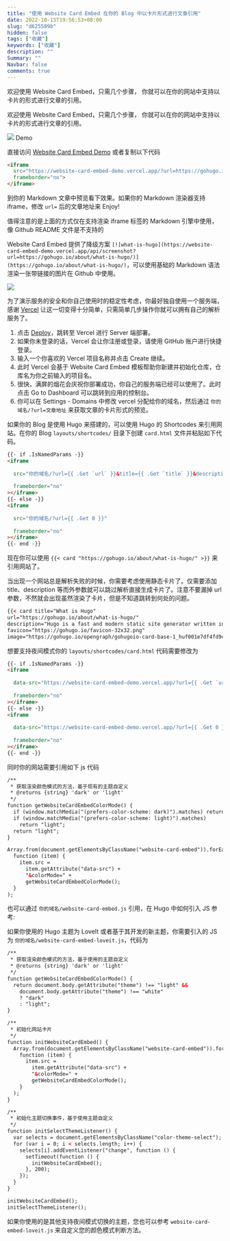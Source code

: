 ```yaml
---
title: "使用 Website Card Embed 在你的 Blog 中以卡片形式进行文章引用"
date: 2022-10-15T19:56:53+08:00
slug: "d625589b"
hidden: false
tags: ["收藏"]
keywords: ["收藏"]
description: ""
Summary: ""
Navbar: false
comments: true
---
```


欢迎使用 Website Card Embed，只需几个步骤， 你就可以在你的网站中支持以卡片的形式进行文章的引用。

<!--more-->

欢迎使用 Website Card Embed，只需几个步骤， 你就可以在你的网站中支持以卡片的形式进行文章的引用。

 [![](https://cdn.jsdelivr.net/gh/Humble-Xiang/picx-images@master/geek/Kapture-2022-03-03-at-10.3b3ttcjbbf80.gif)](https://cdn.jsdelivr.net/gh/Humble-Xiang/picx-images@master/geek/Kapture-2022-03-03-at-10.3b3ttcjbbf80.gif "Kapture-2022-03-03-at-10") Demo

直接访问 [Website Card Embed Demo](https://website-card-embed-demo.vercel.app/?url=https://gohugo.io/about/what-is-hugo/) 或者复制以下代码

```html
<iframe 
  src="https://website-card-embed-demo.vercel.app/?url=https://gohugo.io/about/what-is-hugo/" 
  frameborder="no">
</iframe>
```

到你的 Markdown 文章中预览看下效果。如果你的 Markdown 渲染器支持 iframe，修改 `url=` 后的文章地址来 Enjoy!

值得注意的是上面的方式仅在支持渲染 iframe 标签的 Markdown 引擎中使用，像 Github README 文件是不支持的

Website Card Embed 提供了降级方案 `[![what-is-hugo](https://website-card-embed-demo.vercel.app/api/screenshot?url=https://gohugo.io/about/what-is-hugo/)](https://gohugo.io/about/what-is-hugo/)`，可以使用基础的 Markdown 语法渲染一张带链接的图片在 Github 中使用。

[![](https://website-card-embed.vercel.app/api/screenshot?url=https://gohugo.io/about/what-is-hugo/)](https://gohugo.io/about/what-is-hugo/)

为了演示服务的安全和你自己使用时的稳定性考虑，你最好独自使用一个服务端，感谢 [Vercel](https://vercel.com/docs) 让这一切变得十分简单，只需简单几步操作你就可以拥有自己的解析服务了。

1.  点击 [Deploy](https://vercel.com/import/project?template=https://github.com/Humble-Xiang/website-card-embed)，跳转至 Vercel 进行 Server 端部署。
2.  如果你未登录的话，Vercel 会让你注册或登录，请使用 GitHub 账户进行快捷登录。
3.  输入一个你喜欢的 Vercel 项目名称并点击 Create 继续。
4.  此时 Vercel 会基于 Website Card Embed 模板帮助你新建并初始化仓库，仓库名为你之前输入的项目名。
5.  很快，满屏的烟花会庆祝你部署成功，你自己的服务端已经可以使用了。此时点击 Go to Dashboard 可以跳转到应用的控制台。
6.  你可以在 Settings - Domains 中修改 vercel 分配给你的域名，然后通过 `你的域名/?url=文章地址` 来获取文章的卡片形式的预览。

如果你的 Blog 是使用 Hugo 来搭建的，可以使用 Hugo 的 Shortcodes 来引用网站。在你的 Blog `layouts/shortcodes/` 目录下创建 `card.html` 文件并粘贴如下代码。

```html
{{- if .IsNamedParams -}}
<iframe
 
  src="你的域名/?url={{ .Get `url` }}&title={{ .Get `title` }}&description={{ .Get `description` }}&image={{ .Get `image` }}&favicon={{ .Get `favicon` }}"
 
  frameborder="no"
></iframe>
{{- else -}}
<iframe
 
  src="你的域名/?url={{ .Get 0 }}"
 
  frameborder="no"
></iframe>
{{- end -}}
```

现在你可以使用 `{{< card "https://gohugo.io/about/what-is-hugo/" >}}` 来引用网站了。

当出现一个网站总是解析失败的时候，你需要考虑使用静态卡片了。仅需要添加 title、description 等而外参数就可以跳过解析直接生成卡片了。注意不要漏掉 url 参数，不然就会出现虽然渲染了卡片，但是不知道跳转到何处的问题。

```html
{{< card title="What is Hugo"
url="https://gohugo.io/about/what-is-hugo/"
description="Hugo is a fast and modern static site generator written in Go, and designed to make website creation fun again."
favicon="https://gohugo.io/favicon-32x32.png"
image="https://gohugo.io/opengraph/gohugoio-card-base-1_huf001e7df4fd9c00c4355abac7d4ca455_242906_filter_11180610884299235099.png" >}}
```

想要支持夜间模式你的 `layouts/shortcodes/card.html` 代码需要修改为

```html
{{- if .IsNamedParams -}}
<iframe
 
  data-src="https://website-card-embed-demo.vercel.app/?url={{ .Get `url` }}&title={{ .Get `title` }}&description={{ .Get `description` }}&image={{ .Get `image` }}&favicon={{ .Get `favicon` }}"
 
  frameborder="no"
></iframe>
{{- else -}}
<iframe
 
  data-src="https://website-card-embed-demo.vercel.app/?url={{ .Get 0 }}"
 
  frameborder="no"
></iframe>
{{- end -}}
```

同时你的网站需要引用如下 js 代码

```html
/**
 * 获取渲染颜色模式的方法，基于现有的主题自定义
 * @returns {string} 'dark' or 'light'
 */
function getWebsiteCardEmbedColorMode() {
  if (window.matchMedia("(prefers-color-scheme: dark)").matches) return "dark";
  if (window.matchMedia("(prefers-color-scheme: light)").matches)
    return "light";
  return "light";
}

Array.from(document.getElementsByClassName("website-card-embed")).forEach(
  function (item) {
    item.src =
      item.getAttribute("data-src") +
      "&colorMode=" +
      getWebsiteCardEmbedColorMode();
  }
);
```

也可以通过 `你的域名/website-card-embed.js` 引用，在 Hugo 中如何引入 JS 参考:

如果你使用的 Hugo 主题为 LoveIt 或者基于其开发的新主题，你需要引入的 JS 为 `你的域名/website-card-embed-loveit.js`，代码为

```html
/**
 * 获取渲染颜色模式的方法，基于使用的主题自定义
 * @returns {string} 'dark' or 'light'
 */
function getWebsiteCardEmbedColorMode() {
  return document.body.getAttribute("theme") !== "light" &&
    document.body.getAttribute("theme") !== "white"
    ? "dark"
    : "light";
}

/**
 * 初始化网站卡片
 */
function initWebsiteCardEmbed() {
  Array.from(document.getElementsByClassName("website-card-embed")).forEach(
    function (item) {
      item.src =
        item.getAttribute("data-src") +
        "&colorMode=" +
        getWebsiteCardEmbedColorMode();
    }
  );
}

/**
 * 初始化主题切换事件，基于使用主题自定义
 */
function initSelectThemeListener() {
  var selects = document.getElementsByClassName("color-theme-select");
  for (var i = 0; i < selects.length; i++) {
    selects[i].addEventListener("change", function () {
      setTimeout(function () {
        initWebsiteCardEmbed();
      }, 200);
    });
  }
}

initWebsiteCardEmbed();
initSelectThemeListener();
```

如果你使用的是其他支持夜间模式切换的主题，您也可以参考 `website-card-embed-loveit.js` 来自定义您的颜色模式判断方法。
